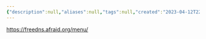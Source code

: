 ```yaml
---
{"description":null,"aliases":null,"tags":null,"created":"2023-04-12T22:01:32","updated":"2023-07-15T21:33:02","title":"무료 도메인 네임서버 DNS","dg-publish":true,"permalink":"/docs/무료 도메인 네임서버 DNS/","dgPassFrontmatter":true}
---
```


https://freedns.afraid.org/menu/
